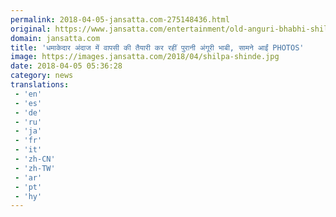 ```yaml
---
permalink: 2018-04-05-jansatta.com-275148436.html
original: https://www.jansatta.com/entertainment/old-anguri-bhabhi-shilpa-shinde-preparing-to-return-in-television-see-pictures/621930/
domain: jansatta.com
title: 'धमाकेदार अंदाज में वापसी की तैयारी कर रहीं पुरानी अंगूरी भाबी, सामने आईं PHOTOS'
image: https://images.jansatta.com/2018/04/shilpa-shinde.jpg
date: 2018-04-05 05:36:28
category: news
translations: 
 - 'en'
 - 'es'
 - 'de'
 - 'ru'
 - 'ja'
 - 'fr'
 - 'it'
 - 'zh-CN'
 - 'zh-TW'
 - 'ar'
 - 'pt'
 - 'hy'
---
```


